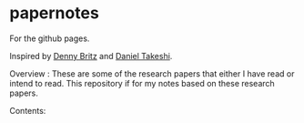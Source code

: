 # papernotes

For the github pages. 

Inspired by  [Denny Britz](https://github.com/dennybritz/deeplearning-papernotes) and [Daniel Takeshi](https://github.com/DanielTakeshi/Paper_Notes).

Overview : These are some of the research papers that either I have read or intend to read. This repository if for my notes based on these research papers.



Contents: 

